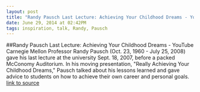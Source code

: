 ```yaml
---
layout: post
title: "Randy Pausch Last Lecture: Achieving Your Childhood Dreams - YouTube"
date: June 29, 2014 at 02:42PM
tags: inspiration, talk, Randy, Pausch
---
```

##Randy Pausch Last Lecture: Achieving Your Childhood Dreams - YouTube
Carnegie Mellon Professor Randy Pausch (Oct. 23, 1960 - July 25, 2008) gave his last lecture at the university Sept. 18, 2007, before a packed McConomy Auditorium. In his moving presentation, &quot;Really Achieving Your Childhood Dreams,&quot; Pausch talked about his lessons learned and gave advice to students on how to achieve their own career and personal goals. 
[link to source](http://ift.tt/Ucb8HU) 
